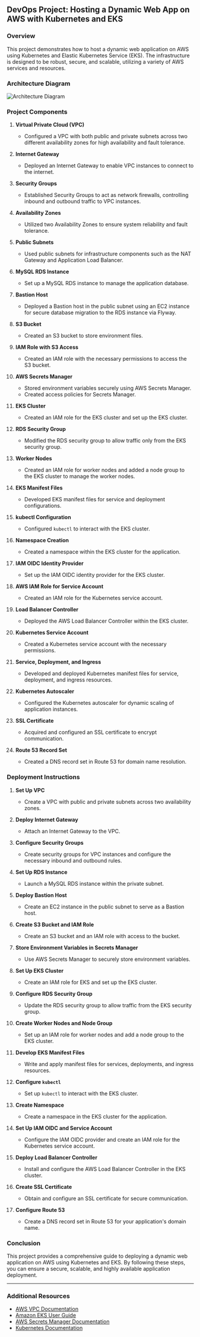 ## DevOps Project: Hosting a Dynamic Web App on AWS with Kubernetes and EKS

### Overview
This project demonstrates how to host a dynamic web application on AWS using Kubernetes and Elastic Kubernetes Service (EKS). The infrastructure is designed to be robust, secure, and scalable, utilizing a variety of AWS services and resources.

### Architecture Diagram
![Architecture Diagram](Architecture_DWA_EKS.png)

### Project Components
1. **Virtual Private Cloud (VPC)**
   - Configured a VPC with both public and private subnets across two different availability zones for high availability and fault tolerance.

2. **Internet Gateway**
   - Deployed an Internet Gateway to enable VPC instances to connect to the internet.

3. **Security Groups**
   - Established Security Groups to act as network firewalls, controlling inbound and outbound traffic to VPC instances.

4. **Availability Zones**
   - Utilized two Availability Zones to ensure system reliability and fault tolerance.

5. **Public Subnets**
   - Used public subnets for infrastructure components such as the NAT Gateway and Application Load Balancer.

6. **MySQL RDS Instance**
   - Set up a MySQL RDS instance to manage the application database.

7. **Bastion Host**
   - Deployed a Bastion host in the public subnet using an EC2 instance for secure database migration to the RDS instance via Flyway.

8. **S3 Bucket**
   - Created an S3 bucket to store environment files.

9. **IAM Role with S3 Access**
   - Created an IAM role with the necessary permissions to access the S3 bucket.

10. **AWS Secrets Manager**
    - Stored environment variables securely using AWS Secrets Manager.
    - Created access policies for Secrets Manager.

11. **EKS Cluster**
    - Created an IAM role for the EKS cluster and set up the EKS cluster.

12. **RDS Security Group**
    - Modified the RDS security group to allow traffic only from the EKS security group.

13. **Worker Nodes**
    - Created an IAM role for worker nodes and added a node group to the EKS cluster to manage the worker nodes.

14. **EKS Manifest Files**
    - Developed EKS manifest files for service and deployment configurations.

15. **kubectl Configuration**
    - Configured `kubectl` to interact with the EKS cluster.

16. **Namespace Creation**
    - Created a namespace within the EKS cluster for the application.

17. **IAM OIDC Identity Provider**
    - Set up the IAM OIDC identity provider for the EKS cluster.

18. **AWS IAM Role for Service Account**
    - Created an IAM role for the Kubernetes service account.

19. **Load Balancer Controller**
    - Deployed the AWS Load Balancer Controller within the EKS cluster.

20. **Kubernetes Service Account**
    - Created a Kubernetes service account with the necessary permissions.

21. **Service, Deployment, and Ingress**
    - Developed and deployed Kubernetes manifest files for service, deployment, and ingress resources.

22. **Kubernetes Autoscaler**
    - Configured the Kubernetes autoscaler for dynamic scaling of application instances.

23. **SSL Certificate**
    - Acquired and configured an SSL certificate to encrypt communication.

24. **Route 53 Record Set**
    - Created a DNS record set in Route 53 for domain name resolution.

### Deployment Instructions
1. **Set Up VPC**
   - Create a VPC with public and private subnets across two availability zones.

2. **Deploy Internet Gateway**
   - Attach an Internet Gateway to the VPC.

3. **Configure Security Groups**
   - Create security groups for VPC instances and configure the necessary inbound and outbound rules.

4. **Set Up RDS Instance**
   - Launch a MySQL RDS instance within the private subnet.

5. **Deploy Bastion Host**
   - Create an EC2 instance in the public subnet to serve as a Bastion host.

6. **Create S3 Bucket and IAM Role**
   - Create an S3 bucket and an IAM role with access to the bucket.

7. **Store Environment Variables in Secrets Manager**
   - Use AWS Secrets Manager to securely store environment variables.

8. **Set Up EKS Cluster**
   - Create an IAM role for EKS and set up the EKS cluster.

9. **Configure RDS Security Group**
   - Update the RDS security group to allow traffic from the EKS security group.

10. **Create Worker Nodes and Node Group**
    - Set up an IAM role for worker nodes and add a node group to the EKS cluster.

11. **Develop EKS Manifest Files**
    - Write and apply manifest files for services, deployments, and ingress resources.

12. **Configure `kubectl`**
    - Set up `kubectl` to interact with the EKS cluster.

13. **Create Namespace**
    - Create a namespace in the EKS cluster for the application.

14. **Set Up IAM OIDC and Service Account**
    - Configure the IAM OIDC provider and create an IAM role for the Kubernetes service account.

15. **Deploy Load Balancer Controller**
    - Install and configure the AWS Load Balancer Controller in the EKS cluster.

16. **Create SSL Certificate**
    - Obtain and configure an SSL certificate for secure communication.

17. **Configure Route 53**
    - Create a DNS record set in Route 53 for your application's domain name.

### Conclusion
This project provides a comprehensive guide to deploying a dynamic web application on AWS using Kubernetes and EKS. By following these steps, you can ensure a secure, scalable, and highly available application deployment.

---

### Additional Resources
- [AWS VPC Documentation](https://docs.aws.amazon.com/vpc/index.html)
- [Amazon EKS User Guide](https://docs.aws.amazon.com/eks/latest/userguide/what-is-eks.html)
- [AWS Secrets Manager Documentation](https://docs.aws.amazon.com/secretsmanager/latest/userguide/intro.html)
- [Kubernetes Documentation](https://kubernetes.io/docs/home/)
